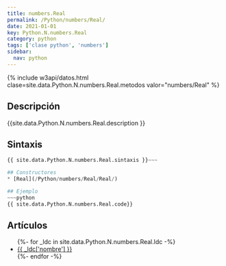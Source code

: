 ```yaml
---
title: numbers.Real
permalink: /Python/numbers/Real/
date: 2021-01-01
key: Python.N.numbers.Real
category: python
tags: ['clase python', 'numbers']
sidebar: 
  nav: python
---
```


{% include w3api/datos.html clase=site.data.Python.N.numbers.Real.metodos valor="numbers/Real" %}

## Descripción
{{site.data.Python.N.numbers.Real.description }}

## Sintaxis
~~~python
{{ site.data.Python.N.numbers.Real.sintaxis }}~~~

## Constructores
* [Real](/Python/numbers/Real/Real/)

## Ejemplo
~~~python
{{ site.data.Python.N.numbers.Real.code}}
~~~

## Artículos
<ul>
{%- for _ldc in site.data.Python.N.numbers.Real.ldc -%}
   <li>
       <a href="{{_ldc['url'] }}">{{ _ldc['nombre'] }}</a>
   </li>
{%- endfor -%}
</ul>
